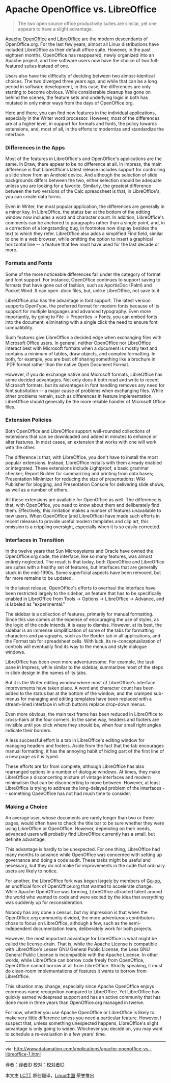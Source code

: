Apache OpenOffice vs. LibreOffice
================================================================================
> The two open source office productivity suites are similar, yet one appears to have a slight advantage.

[Apache OpenOffice][1] and [LibreOffice][2] are the modern descendants of OpenOffice.org. For the last few years, almost all Linux distributions have included LibreOffice as their default office suite. However, in the past eighteen months, OpenOffice has reappeared, newly organized into an Apache project, and free software users now have the choice of two full-featured suites instead of one.

Users also have the difficulty of deciding between two almost-identical choices. The two diverged three years ago, and while that can be a long period in software development, in this case, the differences are only starting to become obvious. While considerable cleanup has gone on behind the scenes, the feature sets and underlying logic in both has mutated in only minor ways from the days of OpenOffice.org.

Here and there, you can find new features in the individual applications, especially in the Writer word processor. However, most of the differences are at a higher level, in support for formats and fonts, the policy towards extensions, and, most of all, in the efforts to modernize and standardize the interface.

### Differences in the Apps ###

Most of the features in LibreOffice's and OpenOffice's applications are the same. In Draw, there appear to be no difference at all. In Impress, the main difference is that LibreOffice's latest release includes support for controlling a slide show from an Android device. And although the selection of slide backgrounds differs between the two, either selection should be adequate unless you are looking for a favorite. Similarly, the greatest difference between the two versions of the Calc spreadsheet is that, in LibreOffice's, you can create data forms.

Even in Writer, the most popular application, the differences are generally in a minor key. In LibreOffice, the status bar at the bottom of the editing window now includes a word and character count. In addition, LibreOffice's comments can be anchored to paragraphs rather than a single point, and, in a correction of a longstanding bug, in footnotes now display besides the text to which they refer. LibreOffice also adds a simplified Find field, similar to one in a web browser, while omitting the option to insert a graphical horizontal line -- a feature that few must have used for the last decade or more.

### Formats and Fonts ###

Some of the more noticeable differences fall under the category of format and font support. For instance, OpenOffice continues to support saving to formats that have gone out of fashion, such as AportisDoc (Palm) and Pocket Word. It can open .docx files, but, unlike LibreOffice, not save to it.

LibreOffice also has the advantage in font support. The latest version supports OpenType, the preferred format for modern fonts because of its support for multiple languages and advanced typography. Even more importantly, by going to File -> Properties -> Fonts, you can embed fonts into the document, eliminating with a single click the need to ensure font compatibility.

Such features give LibreOffice a decided edge when exchanging files with Microsoft Office users. In general, neither OpenOffice nor LibreOffice interact best with Microsoft formats when a document is mostly text and contains a minimum of tables, draw objects, and complex formatting. In both, for example, you are best off sharing something like a brochure in .PDF format rather than the native Open Document Format.

However, if you do exchange native and Microsoft formats, LibreOffice has some decided advantages. Not only does it both read and write to recent Microsoft formats, but its advantages in font handling removes any need for font subsitution -- a major cause of problems when exchanging files. While other problems remain, such as differences in feature implementation, LibreOffice should generally be the more reliable handler of Microsoft Office files.

### Extension Policies ###

Both OpenOffice and LibreOffice support well-rounded collections of extensions that can be downloaded and added in minutes to enhance or alter features. In most cases, an extension that works with one will work with the other.

The difference is that, with LibreOffice, you don't have to install the most popular extensions. Instead, LibreOffice installs with them already enabled or integrated. These extensions include Lightproof, a basic grammar checker; Report Builder for summarizing and printing from data bases; Presentation Minimizer for reducing the size of presentations; Wiki Publisher for blogging, and Presentation Console for delivering slide shows, as well as a number of others.

All these extensions are available for OpenOffice as well. The difference is that, with OpenOffice, you need to know about them and deliberately find them. Effectively, this limitation makes a number of features unavailable to new users. When OpenOffice (and LibreOffice) have made such efforts in recent releases to provide useful modern templates and clip art, this omission is a crippling oversight, especially when it is so easily corrected.

### Interfaces in Transition ###

In the twelve years that Sun Microsystems and Oracle have owned the OpenOffice.org code, the interface, like so many features, was almost entirely neglected. The result is that today, both OpenOffice and LibreOffice are suites with a healthy set of features, but interfaces that are generally stuck in the mid-1990s. Some superficial aspects have been removed, but far more remains to be updated.

In the latest release, OpenOffice's efforts to overhaul the interface have been restricted largely to the sidebar, an feature that has to be specifically enabled in LibreOffice from Tools -> Options -> LibreOffice -> Advance, and is labeled as "experimental."

The sidebar is a collection of features, primarily for manual formatting. Since this use comes at the expense of encouraging the use of styles, as the logic of the code intends, it is easy to dismiss. However, at its best, the sidebar is an immense simplification of some of the tabs for formatting characters and paragraphs, such as the Border tab in all applications, and the Format tab for spreadsheet cells. With luck, its re-conceptualization of controls will eventually find its way to the menus and style dialogue windows.

LibreOffice has been even more adventuresome. For example, the task pane in Impress, while similar to the sidebar, summarizes most of the steps in slide design in the names of its tabs.

But it is the Writer editing window where most of LibreOffice's interface improvements have taken place. A word and character count has been added to the status bar at the bottom of the window, and the cramped sub-menus for managing and editing templates have been replaced with a stream-lined interface in which buttons replace drop-down menus.

Even more obvious, the main text frame has been reduced in LibreOffice to cross-hairs at the four corners. In the same way, headers and footers are invisible until you click where they should be, when four small right angles indicate their borders.

A less successful effort is a tab in LibreOffice's editing window for managing headers and footers. Aside from the fact that the tab encourages manual formatting, it has the annoying habit of hiding part of the first line of a new page as it is typed.

These efforts are far from complete, although LibreOffice has also rearranged options in a number of dialogue windows. At times, they make LibreOffice a disconcerting mixture of vintage interfaces and modern minimalism that can be disconcerting to move between. However, at least LibreOffice is trying to address the long-delayed problem of the interfaces -- something OpenOffice has not had much time to consider.

### Making a Choice ###

An average user, whose documents are rarely longer than two or three pages, would often have to check the title bar to be sure whether they were using LibreOffice or OpenOffice. However, depending on their needs, advanced users will probably find LibreOffice currently has a small, but definite advantage.

This advantage is hardly to be unexpected. For one thing, LibreOffice had many months to advance while OpenOffice was concerned with setting up governance and doing a code audit. These tasks might be useful and necessary, but they do not make for improvements in the code that ordinary users are likely to notice.

For another, the LibreOffice fork was begun largely by members of [Go-oo][3], an unofficial fork of OpenOffice.org that wanted to accelerate change. While Apache OpenOffice was forming, LibreOffice attracted talent around the world who wanted to code and were excited by the idea that everything was suddenly up for reconsideration.

Nobody has any done a census, but my impression is that when the OpenOffice.org community divided, the more adventurous contributors chose to focus on LibreOffice, although a few, such as the semi-independent documentation team, deliberately work for both projects.

However, the most important advantage for LibreOffice is what might be called the license-drain. That is, while the Apache License is compatible with LibreOffice's Lesser GNU General Public License, the Less GNU General Public License is incompatible with the Apache License. In other words, while LibreOffice can borrow code freely from OpenOffice, OpenOffice cannot borrow at all from LibreOffice. Strictly speaking, it must do clean-room implementations of features it wants to borrow from LibreOffice.

This situation may change, especially since Apache OpenOffice enjoys enormous name recognition compared to LibreOffice. Yet LibreOffice has quickly earned widespread support and has an active community that has done more in three years than OpenOffice.org managed in twelve.

For now, whether you use Apache OpenOffice or LibreOffice is likely to make very little difference unless you need a particular feature. However, I suspect that, unless something unexpected happens, LibreOffice's slight advantage is only going to widen. Whichever you decide on, you may want to schedule a re-evaluation in a few years' time.

--------------------------------------------------------------------------------

via: http://www.datamation.com/applications/apache-openoffice-vs.-libreoffice-1.html

译者：[译者ID](https://github.com/译者ID) 校对：[校对者ID](https://github.com/校对者ID)

本文由 [LCTT](https://github.com/LCTT/TranslateProject) 原创翻译，[Linux中国](http://linux.cn/) 荣誉推出

[1]:http://www.openoffice.org/
[2]:http://www.libreoffice.org/
[3]:https://en.wikipedia.org/wiki/Go-oo